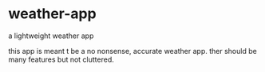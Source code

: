 # weather-app
a lightweight weather app

this app is meant t be a no nonsense, accurate weather app. ther should be many features but not cluttered.
